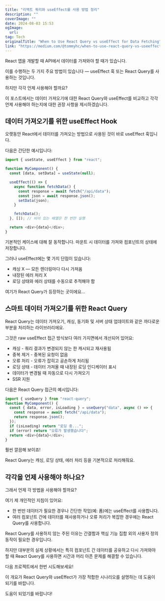 ```yaml
---
title: "리액트 쿼리와 useEffect를 사용 방법 정리"
description: ""
coverImage: ""
date: 2024-08-03 15:53
ogImage: 
  url: 
tag: Tech
originalTitle: "When to Use React Query vs useEffect for Data Fetching"
link: "https://medium.com/@tommyhc/when-to-use-react-query-vs-useeffect-for-data-fetching-2412a8a70641"
---
```




React 앱을 개발할 때 API에서 데이터를 가져와야 할 때가 있습니다.

이를 수행하는 두 가지 주요 방법이 있습니다 — useEffect 훅 또는 React Query를 사용하는 것입니다.

하지만 각각 언제 사용해야 할까요?

<div class="content-ad"></div>

이 포스트에서는 데이터 가져오기에 대한 React Query와 useEffect를 비교하고 각각 언제 사용해야 하는지에 대한 권장 사항을 제시하겠습니다.

## 데이터 가져오기를 위한 useEffect Hook

오랫동안 React에서 데이터를 가져오는 방법으로 사용된 것이 바로 useEffect 훅입니다.

다음은 간단한 예시입니다:

<div class="content-ad"></div>

```js
import { useState, useEffect } from "react";

function MyComponent() {
  const [data, setData] = useState(null);

  useEffect(() => {
    async function fetchData() {
      const response = await fetch("/api/data");
      const json = await response.json();
      setData(json);
    }

    fetchData();
  }, []); // 비어 있는 배열은 한 번만 실행

  return <div>{data}</div>;
}
```

기본적인 케이스에 대해 잘 동작합니다. 마운트 시 데이터를 가져와 컴포넌트의 상태에 저장합니다.

그러나 useEffect에는 몇 가지 단점이 있습니다:

- 캐싱 X — 모든 렌더링마다 다시 가져옴
- 내장된 에러 처리 X
- 로딩 상태와 에러 상태를 수동으로 추적해야 함

<div class="content-ad"></div>

여기가 React Query가 등장하는 곳이에요…

## 스마트 데이터 가져오기를 위한 React Query

React Query는 데이터 가져오기, 캐싱, 동기화 및 서버 상태 업데이트와 같은 까다로운 부분을 처리하는 라이브러리에요.

그것은 raw useEffect 접근 방식보다 여러 가지면에서 개선되어 있어요:

<div class="content-ad"></div>

- 캐싱 - 쿼리 결과가 변경되지 않는 한 캐시되고 재사용됨
- 중복 제거 - 중복된 요청이 없음
- 오류 처리 - 오류가 잡히고 공손하게 처리됨
- 로딩 상태 - 데이터 가져올 때 내장된 로딩 인디케이터 표시
- 데이터가 변경될 때 자동으로 다시 가져오기
- SSR 지원

다음은 React Query 접근의 예시입니다:

```js
import { useQuery } from "react-query";
function MyComponent() {
  const { data, error, isLoading } = useQuery("data", async () => {
    const response = await fetch("/api/data");
    return response.json();
  });
  if (isLoading) return "로딩 중...";
  if (error) return "오류가 발생했습니다";
  return <div>{data}</div>;
}
```

훨씬 깔끔해 보이죠!

<div class="content-ad"></div>

React Query는 캐싱, 로딩 상태, 에러 처리 등을 기본적으로 처리해줘요.

## 각각을 언제 사용해야 하나요?

그래서 언제 각 방법을 사용해야 할까요?

여기 제 개인적인 지침이 있어요:

<div class="content-ad"></div>

- 한 번만 데이터가 필요한 경우나 간단한 작업(예: 폼)에는 useEffect를 사용합니다.
- 여러 컴포넌트 간에 데이터를 재사용하거나 오류 처리가 복잡한 경우에는 React Query를 사용합니다.

React Query를 사용하지 않는 주된 이유는 간결함과 핵심 기능 집합 외의 사용자 정의 동작이 필요한 경우입니다.

하지만 대부분의 실제 상황에서는 특히 컴포넌트 간 데이터를 공유하고 다시 가져와야 할 때 React Query를 사용하면 시간과 머리 아픈 문제를 해결할 수 있습니다.

다음 프로젝트에서 한번 시도해보세요!

<div class="content-ad"></div>

이 개요가 React Query와 useEffect가 가장 적합한 시나리오를 설명하는 데 도움이 되기를 바랍니다.

도움이 되었기를 바랍니다!
